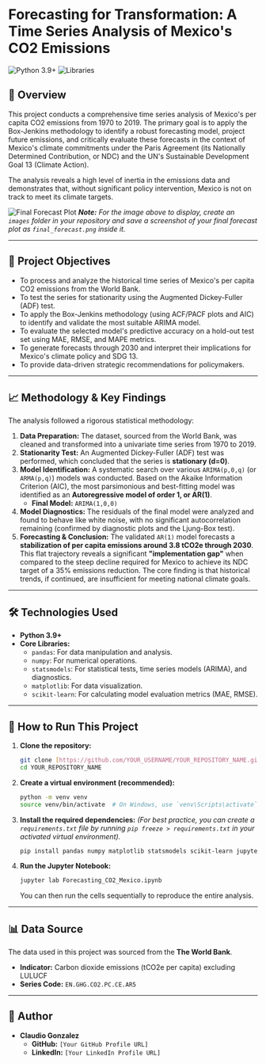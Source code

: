 # Forecasting for Transformation: A Time Series Analysis of Mexico's CO2 Emissions

![Python 3.9+](https://img.shields.io/badge/python-3.9+-blue.svg)
![Libraries](https://img.shields.io/badge/libraries-pandas%2C%20statsmodels%2C%20matplotlib-orange)

## 📖 Overview

This project conducts a comprehensive time series analysis of Mexico's per capita CO2 emissions from 1970 to 2019. The primary goal is to apply the Box-Jenkins methodology to identify a robust forecasting model, project future emissions, and critically evaluate these forecasts in the context of Mexico's climate commitments under the Paris Agreement (its Nationally Determined Contribution, or NDC) and the UN's Sustainable Development Goal 13 (Climate Action).

The analysis reveals a high level of inertia in the emissions data and demonstrates that, without significant policy intervention, Mexico is not on track to meet its climate targets.

![Final Forecast Plot](images/final_forecast.png)
_**Note:** For the image above to display, create an `images` folder in your repository and save a screenshot of your final forecast plot as `final_forecast.png` inside it._

---

## 🎯 Project Objectives

- To process and analyze the historical time series of Mexico's per capita CO2 emissions from the World Bank.
- To test the series for stationarity using the Augmented Dickey-Fuller (ADF) test.
- To apply the Box-Jenkins methodology (using ACF/PACF plots and AIC) to identify and validate the most suitable ARIMA model.
- To evaluate the selected model's predictive accuracy on a hold-out test set using MAE, RMSE, and MAPE metrics.
- To generate forecasts through 2030 and interpret their implications for Mexico's climate policy and SDG 13.
- To provide data-driven strategic recommendations for policymakers.

---

## 📈 Methodology & Key Findings

The analysis followed a rigorous statistical methodology:

1.  **Data Preparation:** The dataset, sourced from the World Bank, was cleaned and transformed into a univariate time series from 1970 to 2019.
2.  **Stationarity Test:** An Augmented Dickey-Fuller (ADF) test was performed, which concluded that the series is **stationary (d=0)**.
3.  **Model Identification:** A systematic search over various `ARIMA(p,0,q)` (or `ARMA(p,q)`) models was conducted. Based on the Akaike Information Criterion (AIC), the most parsimonious and best-fitting model was identified as an **Autoregressive model of order 1, or AR(1)**.
    - **Final Model:** `ARIMA(1,0,0)`
4.  **Model Diagnostics:** The residuals of the final model were analyzed and found to behave like white noise, with no significant autocorrelation remaining (confirmed by diagnostic plots and the Ljung-Box test).
5.  **Forecasting & Conclusion:** The validated `AR(1)` model forecasts a **stabilization of per capita emissions around 3.8 tCO2e through 2030**. This flat trajectory reveals a significant **"implementation gap"** when compared to the steep decline required for Mexico to achieve its NDC target of a 35% emissions reduction. The core finding is that historical trends, if continued, are insufficient for meeting national climate goals.

---

## 🛠️ Technologies Used

- **Python 3.9+**
- **Core Libraries:**
    - `pandas`: For data manipulation and analysis.
    - `numpy`: For numerical operations.
    - `statsmodels`: For statistical tests, time series models (ARIMA), and diagnostics.
    - `matplotlib`: For data visualization.
    - `scikit-learn`: For calculating model evaluation metrics (MAE, RMSE).

---

## 🚀 How to Run This Project

1.  **Clone the repository:**
    ```bash
    git clone [https://github.com/YOUR_USERNAME/YOUR_REPOSITORY_NAME.git](https://github.com/YOUR_USERNAME/YOUR_REPOSITORY_NAME.git)
    cd YOUR_REPOSITORY_NAME
    ```

2.  **Create a virtual environment (recommended):**
    ```bash
    python -m venv venv
    source venv/bin/activate  # On Windows, use `venv\Scripts\activate`
    ```

3.  **Install the required dependencies:**
    *(For best practice, you can create a `requirements.txt` file by running `pip freeze > requirements.txt` in your activated virtual environment).*
    ```bash
    pip install pandas numpy matplotlib statsmodels scikit-learn jupyterlab
    ```

4.  **Run the Jupyter Notebook:**
    ```bash
    jupyter lab Forecasting_CO2_Mexico.ipynb
    ```
    You can then run the cells sequentially to reproduce the entire analysis.

---

## 📊 Data Source

The data used in this project was sourced from the **The World Bank**.
- **Indicator:** Carbon dioxide emissions (tCO2e per capita) excluding LULUCF
- **Series Code:** `EN.GHG.CO2.PC.CE.AR5`

---

## 👤 Author

- **Claudio Gonzalez**
    - **GitHub:** `[Your GitHub Profile URL]`
    - **LinkedIn:** `[Your LinkedIn Profile URL]`